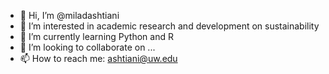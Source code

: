 - 👋 Hi, I’m @miladashtiani
- 👀 I’m interested in academic research and development on sustainability
- 🌱 I’m currently learning Python and R
- 💞️ I’m looking to collaborate on ...
- 📫 How to reach me: ashtiani@uw.edu

<!---
miladashtiani/miladashtiani is a ✨ special ✨ repository because its `README.md` (this file) appears on your GitHub profile.
You can click the Preview link to take a look at your changes.
--->
